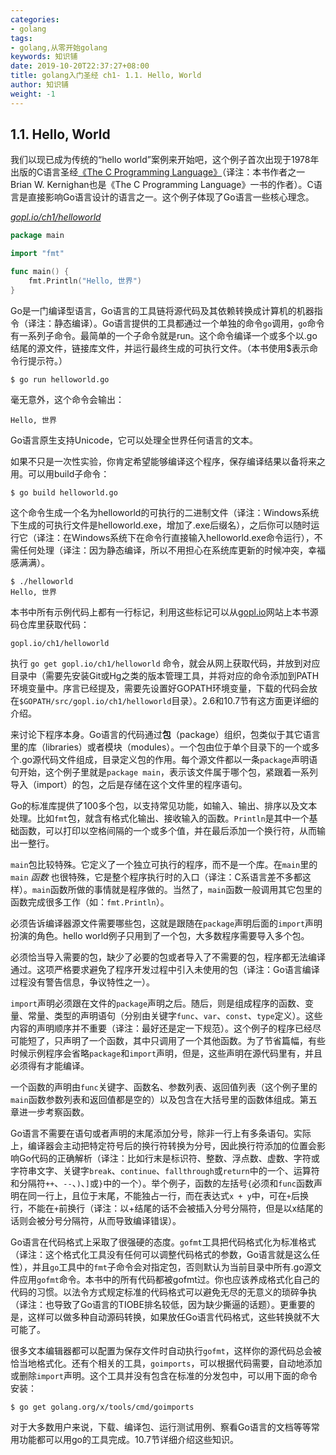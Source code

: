 ```yaml
---
categories:
- golang
tags:
- golang,从零开始golang  
keywords: 知识铺
date: 2019-10-20T22:37:27+08:00
title: golang入门圣经 ch1- 1.1. Hello, World
author: 知识铺
weight: -1
---
```


## 1.1. Hello, World

我们以现已成为传统的“hello world”案例来开始吧，这个例子首次出现于1978年出版的C语言圣经[《The C Programming Language》](http://s3-us-west-2.amazonaws.com/belllabs-microsite-dritchie/cbook/index.html)（译注：本书作者之一Brian W. Kernighan也是《The C Programming Language》一书的作者）。C语言是直接影响Go语言设计的语言之一。这个例子体现了Go语言一些核心理念。

<u><i>gopl.io/ch1/helloworld</i></u>
```go
package main

import "fmt"

func main() {
	fmt.Println("Hello, 世界")
}
```

Go是一门编译型语言，Go语言的工具链将源代码及其依赖转换成计算机的机器指令（译注：静态编译）。Go语言提供的工具都通过一个单独的命令`go`调用，`go`命令有一系列子命令。最简单的一个子命令就是run。这个命令编译一个或多个以.go结尾的源文件，链接库文件，并运行最终生成的可执行文件。（本书使用$表示命令行提示符。）

```
$ go run helloworld.go
```

毫无意外，这个命令会输出：

```
Hello, 世界
```

Go语言原生支持Unicode，它可以处理全世界任何语言的文本。

如果不只是一次性实验，你肯定希望能够编译这个程序，保存编译结果以备将来之用。可以用build子命令：

```
$ go build helloworld.go
```

这个命令生成一个名为helloworld的可执行的二进制文件（译注：Windows系统下生成的可执行文件是helloworld.exe，增加了.exe后缀名），之后你可以随时运行它（译注：在Windows系统下在命令行直接输入helloworld.exe命令运行），不需任何处理（译注：因为静态编译，所以不用担心在系统库更新的时候冲突，幸福感满满）。

```
$ ./helloworld
Hello, 世界
```

本书中所有示例代码上都有一行标记，利用这些标记可以从[gopl.io](http://gopl.io)网站上本书源码仓库里获取代码：

```
gopl.io/ch1/helloworld
```

执行 `go get gopl.io/ch1/helloworld` 命令，就会从网上获取代码，并放到对应目录中（需要先安装Git或Hg之类的版本管理工具，并将对应的命令添加到PATH环境变量中。序言已经提及，需要先设置好GOPATH环境变量，下载的代码会放在`$GOPATH/src/gopl.io/ch1/helloworld`目录）。2.6和10.7节有这方面更详细的介绍。

来讨论下程序本身。Go语言的代码通过**包**（package）组织，包类似于其它语言里的库（libraries）或者模块（modules）。一个包由位于单个目录下的一个或多个.go源代码文件组成，目录定义包的作用。每个源文件都以一条`package`声明语句开始，这个例子里就是`package main`，表示该文件属于哪个包，紧跟着一系列导入（import）的包，之后是存储在这个文件里的程序语句。

Go的标准库提供了100多个包，以支持常见功能，如输入、输出、排序以及文本处理。比如`fmt`包，就含有格式化输出、接收输入的函数。`Println`是其中一个基础函数，可以打印以空格间隔的一个或多个值，并在最后添加一个换行符，从而输出一整行。

`main`包比较特殊。它定义了一个独立可执行的程序，而不是一个库。在`main`里的`main` *函数* 也很特殊，它是整个程序执行时的入口（译注：C系语言差不多都这样）。`main`函数所做的事情就是程序做的。当然了，`main`函数一般调用其它包里的函数完成很多工作（如：`fmt.Println`）。

必须告诉编译器源文件需要哪些包，这就是跟随在`package`声明后面的`import`声明扮演的角色。hello world例子只用到了一个包，大多数程序需要导入多个包。

必须恰当导入需要的包，缺少了必要的包或者导入了不需要的包，程序都无法编译通过。这项严格要求避免了程序开发过程中引入未使用的包（译注：Go语言编译过程没有警告信息，争议特性之一）。

`import`声明必须跟在文件的`package`声明之后。随后，则是组成程序的函数、变量、常量、类型的声明语句（分别由关键字`func`、`var`、`const`、`type`定义）。这些内容的声明顺序并不重要（译注：最好还是定一下规范）。这个例子的程序已经尽可能短了，只声明了一个函数，其中只调用了一个其他函数。为了节省篇幅，有些时候示例程序会省略`package`和`import`声明，但是，这些声明在源代码里有，并且必须得有才能编译。

一个函数的声明由`func`关键字、函数名、参数列表、返回值列表（这个例子里的`main`函数参数列表和返回值都是空的）以及包含在大括号里的函数体组成。第五章进一步考察函数。

Go语言不需要在语句或者声明的末尾添加分号，除非一行上有多条语句。实际上，编译器会主动把特定符号后的换行符转换为分号，因此换行符添加的位置会影响Go代码的正确解析（译注：比如行末是标识符、整数、浮点数、虚数、字符或字符串文字、关键字`break`、`continue`、`fallthrough`或`return`中的一个、运算符和分隔符`++`、`--`、`)`、`]`或`}`中的一个）。举个例子，函数的左括号`{`必须和`func`函数声明在同一行上，且位于末尾，不能独占一行，而在表达式`x + y`中，可在`+`后换行，不能在`+`前换行（译注：以+结尾的话不会被插入分号分隔符，但是以x结尾的话则会被分号分隔符，从而导致编译错误）。

Go语言在代码格式上采取了很强硬的态度。`gofmt`工具把代码格式化为标准格式（译注：这个格式化工具没有任何可以调整代码格式的参数，Go语言就是这么任性），并且`go`工具中的`fmt`子命令会对指定包，否则默认为当前目录中所有.go源文件应用`gofmt`命令。本书中的所有代码都被gofmt过。你也应该养成格式化自己的代码的习惯。以法令方式规定标准的代码格式可以避免无尽的无意义的琐碎争执（译注：也导致了Go语言的TIOBE排名较低，因为缺少撕逼的话题）。更重要的是，这样可以做多种自动源码转换，如果放任Go语言代码格式，这些转换就不大可能了。

很多文本编辑器都可以配置为保存文件时自动执行`gofmt`，这样你的源代码总会被恰当地格式化。还有个相关的工具，`goimports`，可以根据代码需要，自动地添加或删除`import`声明。这个工具并没有包含在标准的分发包中，可以用下面的命令安装：

```
$ go get golang.org/x/tools/cmd/goimports
```

对于大多数用户来说，下载、编译包、运行测试用例、察看Go语言的文档等等常用功能都可以用go的工具完成。10.7节详细介绍这些知识。
